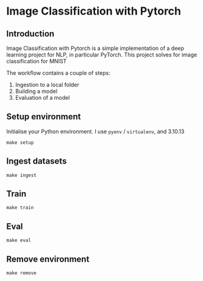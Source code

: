 # Image Classification with Pytorch

## Introduction
Image Classification with Pytorch is a simple implementation of a deep learning project for NLP, in particular PyTorch. This project solves for image classification for MNIST


The workflow contains a couple of steps:
1. Ingestion to a local folder
2. Building a model
3. Evaluation of a model

## Setup environment
Initialise your Python environment. I use `pyenv` / `virtualenv`, and 3.10.13
```
make setup
```

## Ingest datasets
```
make ingest
```

## Train
```
make train
```

## Eval
```
make eval
```

## Remove environment
```
make remove
```

